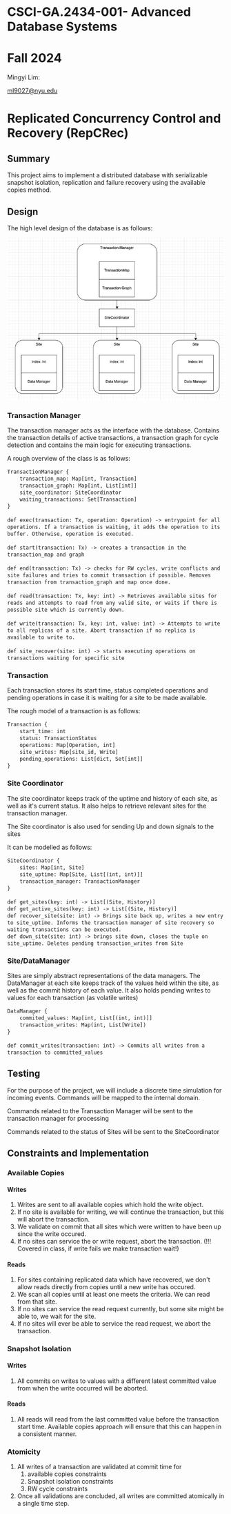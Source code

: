 # CSCI-GA.2434-001- Advanced Database Systems
# Fall 2024
Mingyi Lim:

ml9027@nyu.edu

# Replicated Concurrency Control and Recovery (RepCRec)

## Summary
This project aims to implement a distributed database with serializable snapshot isolation, replication and failure recovery using the available copies method.

## Design
The high level design of the database is as follows:

![Entity diagram for distributed database](image-1.png)

### Transaction Manager
The transaction manager acts as the interface with the database. Contains the transaction details of active transactions, a transaction graph for cycle detection and contains the main logic for executing transactions.

A rough overview of the class is as follows:

```
TransactionManager {
    transaction_map: Map[int, Transaction]
    transaction_graph: Map[int, List[int]]
    site_coordinator: SiteCoordinator
    waiting_transactions: Set[Transaction]
}

def exec(transaction: Tx, operation: Operation) -> entrypoint for all operations. If a transaction is waiting, it adds the operation to its buffer. Otherwise, operation is executed.

def start(transaction: Tx) -> creates a transaction in the transaction_map and graph

def end(transaction: Tx) -> checks for RW cycles, write conflicts and site failures and tries to commit transaction if possible. Removes transaction from transaction_graph and map once done.

def read(transaction: Tx, key: int) -> Retrieves available sites for reads and attempts to read from any valid site, or waits if there is possible site which is currently down.

def write(transaction: Tx, key: int, value: int) -> Attempts to write to all replicas of a site. Abort transaction if no replica is available to write to.

def site_recover(site: int) -> starts executing operations on transactions waiting for specific site
```

### Transaction
Each transaction stores its start time, status completed operations and pending operations in case it is waiting for a site to be made available.

The rough model of a transaction is as follows:
```
Transaction {
    start_time: int
    status: TransactionStatus
    operations: Map[Operation, int]
    site_writes: Map[site_id, Write]
    pending_operations: List[dict, Set[int]]
}
```

### Site Coordinator
The site coordinator keeps track of the uptime and history of each site, as well as it's current status. It also helps to retrieve relevant sites for the transaction manager.

The Site coordinator is also used for sending Up and down signals to the sites

It can be modelled as follows:
```
SiteCoordinator {
    sites: Map[int, Site]
    site_uptime: Map[Site, List[(int, int)]]
    transaction_manager: TransactionManager
}

def get_sites(key: int) -> List[(Site, History)]
def get_active_sites(key: int) -> List[(Site, History)]
def recover_site(site: int) -> Brings site back up, writes a new entry to site_uptime. Informs the transaction manager of site recovery so waiting transactions can be executed.
def down_site(site: int) -> brings site down, closes the tuple on site_uptime. Deletes pending transaction_writes from Site
```

### Site/DataManager
Sites are simply abstract representations of the data managers.
The DataManager at each site keeps track of the values held within the site, as well as the commit history of each value.
It also holds pending writes to values for each transaction (as volatile writes)
```
DataManager {
    commited_values: Map[int, List[(int, int)]]
    transaction_writes: Map(int, List[Write])
}

def commit_writes(transaction: int) -> Commits all writes from a transaction to committed_values
```

## Testing 
For the purpose of the project, we will include a discrete time simulation for incoming events. Commands will be mapped to the internal domain.

Commands related to the Transaction Manager will be sent to the transaction manager for processing

Commands related to the status of Sites will be sent to the SiteCoordinator

## Constraints and Implementation
### Available Copies
#### Writes
1. Writes are sent to all available copies which hold the write object.
2. If no site is available for writing, we will continue the transaction, but this will abort the transaction.
3. We validate on commit that all sites which were written to have been up since the write occured.
4. If no sites can service the or write request, abort the transaction. (!!! Covered in class, if write fails we make transaction wait!)

#### Reads
1. For sites containing replicated data which have recovered, we don't allow reads directly from copies until a new write has occured.
2. We scan all copies until at least one meets the criteria. We can read from that site.
3. If no sites can service the read request currently, but some site might be able to, we wait for the site.
4. If no sites will ever be able to service the read request, we abort the transaction.

### Snapshot Isolation

#### Writes
1. All commits on writes to values with a different latest committed value from when the write occurred will be aborted.

#### Reads
1. All reads will read from the last committed value before the transaction start time. Available copies approach will ensure that this can happen in a consistent manner.


### Atomicity
1. All writes of a transaction are validated at commit time for 
    1.  available copies constraints
    2. Snapshot isolation constraints
    3. RW cycle constraints
2. Once all validations are concluded, all writes are committed atomically in a single time step.




